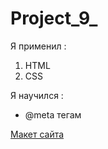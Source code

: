 # Project_9_

Я применил : 
  1. HTML
  2. CSS
  
Я научился :

-  @meta тегам

[Макет сайта](https://www.figma.com/file/FvBk8qlnnK2TTXv1He46sj/Grow-Up-Sells?node-id=0%3A1)


